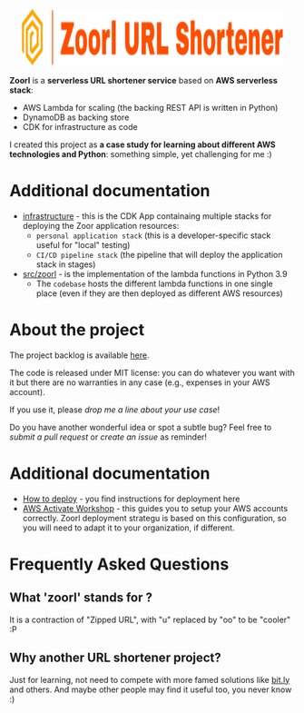 <p align="center">
  <img width="460" height="100" src="docs/images/logo.svg">
</p>

**Zoorl** is a **serverless URL shortener service** based on **AWS serverless stack**:
* AWS Lambda for scaling (the backing REST API is written in Python)
* DynamoDB as backing store
* CDK for infrastructure as code

I created this project as **a case study for learning about different AWS technologies and Python**: something simple, yet challenging for me :)

# Additional documentation
- [infrastructure](infrastructure/README.md) - this is the CDK App containaing multiple stacks for deploying the Zoor application resources:
  - `personal application stack` (this is a developer-specific stack useful for "local" testing)
  - `CI/CD pipeline stack` (the pipeline that will deploy the application stack in stages)
- [src/zoorl](src/zoorl/README.md) - is the implementation of the lambda functions in Python 3.9
  - The `codebase` hosts the different lambda functions in one single place (even if they are then deployed
  as different AWS resources)

# About the project 
The project backlog is available [here](https://github.com/users/scalasm/projects/4).

The code is released under MIT license: you can do whatever you want with it but there are no warranties in any case (e.g., expenses in your AWS account).

If you use it, please *drop me a line about your use case*!

Do you have another wonderful idea or spot a subtle bug? Feel free to *submit a pull request* or *create an issue* as reminder!

# Additional documentation
- [How to deploy](./docs/deployment.md) - you find instructions for deployment here
- [AWS Activate Workshop](https://activate.workshop.aws/) - this guides you to setup your AWS accounts correctly. Zoorl deployment strategu is based on this configuration, so you will need to adapt it to your 
organization, if different.

# Frequently Asked Questions

## What 'zoorl' stands for ?

It is a contraction of "Zipped URL", with "u" replaced by "oo" to be "cooler" :P

## Why another URL shortener project?

Just for learning, not need to compete with more famed solutions like [bit.ly](https://bitly.com/) and others. And maybe other people may find it useful too, you never know :)
